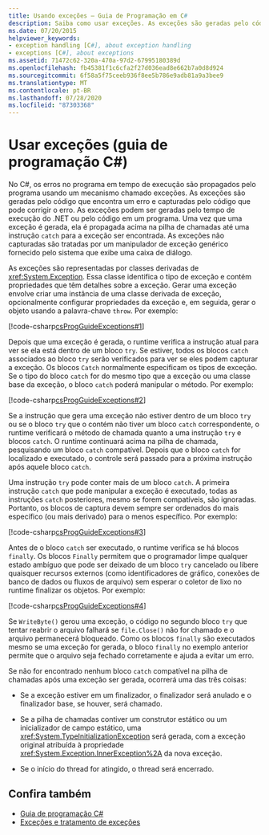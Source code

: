 ```yaml
---
title: Usando exceções – Guia de Programação em C#
description: Saiba como usar exceções. As exceções são geradas pelo código que encontra um erro e detectadas pelo código que corrige o erro.
ms.date: 07/20/2015
helpviewer_keywords:
- exception handling [C#], about exception handling
- exceptions [C#], about exceptions
ms.assetid: 71472c62-320a-470a-97d2-67995180389d
ms.openlocfilehash: fb45381f1c6cfa2f27d036ead8e662b7a0d8d924
ms.sourcegitcommit: 6f58a5f75ceeb936f8ee5b786e9adb81a9a3bee9
ms.translationtype: MT
ms.contentlocale: pt-BR
ms.lasthandoff: 07/28/2020
ms.locfileid: "87303368"
---
```

# <a name="use-exceptions-c-programming-guide"></a>Usar exceções (guia de programação C#)

No C#, os erros no programa em tempo de execução são propagados pelo programa usando um mecanismo chamado exceções. As exceções são geradas pelo código que encontra um erro e capturadas pelo código que pode corrigir o erro. As exceções podem ser geradas pelo tempo de execução do .NET ou pelo código em um programa. Uma vez que uma exceção é gerada, ela é propagada acima na pilha de chamadas até uma instrução `catch` para a exceção ser encontrada. As exceções não capturadas são tratadas por um manipulador de exceção genérico fornecido pelo sistema que exibe uma caixa de diálogo.  
  
 As exceções são representadas por classes derivadas de <xref:System.Exception>. Essa classe identifica o tipo de exceção e contém propriedades que têm detalhes sobre a exceção. Gerar uma exceção envolve criar uma instância de uma classe derivada de exceção, opcionalmente configurar propriedades da exceção e, em seguida, gerar o objeto usando a palavra-chave `throw`. Por exemplo:  
  
 [!code-csharp[csProgGuideExceptions#1](~/samples/snippets/csharp/VS_Snippets_VBCSharp/csProgGuideExceptions/CS/Exceptions.cs#1)]  
  
 Depois que uma exceção é gerada, o runtime verifica a instrução atual para ver se ela está dentro de um bloco `try`. Se estiver, todos os blocos `catch` associados ao bloco `try` serão verificados para ver se eles podem capturar a exceção. Os blocos `Catch` normalmente especificam os tipos de exceção. Se o tipo do bloco `catch` for do mesmo tipo que a exceção ou uma classe base da exceção, o bloco `catch` poderá manipular o método. Por exemplo:  
  
 [!code-csharp[csProgGuideExceptions#2](~/samples/snippets/csharp/VS_Snippets_VBCSharp/csProgGuideExceptions/CS/Exceptions.cs#2)]  
  
 Se a instrução que gera uma exceção não estiver dentro de um bloco `try` ou se o bloco `try` que o contém não tiver um bloco `catch` correspondente, o runtime verificará o método de chamada quanto a uma instrução `try` e blocos `catch`. O runtime continuará acima na pilha de chamada, pesquisando um bloco `catch` compatível. Depois que o bloco `catch` for localizado e executado, o controle será passado para a próxima instrução após aquele bloco `catch`.  
  
 Uma instrução `try` pode conter mais de um bloco `catch`. A primeira instrução `catch` que pode manipular a exceção é executado, todas as instruções `catch` posteriores, mesmo se forem compatíveis, são ignoradas. Portanto, os blocos de captura devem sempre ser ordenados do mais específico (ou mais derivado) para o menos específico. Por exemplo:  
  
 [!code-csharp[csProgGuideExceptions#3](~/samples/snippets/csharp/VS_Snippets_VBCSharp/csProgGuideExceptions/CS/Exceptions.cs#3)]  
  
 Antes de o bloco `catch` ser executado, o runtime verifica se há blocos `finally`. Os blocos `Finally` permitem que o programador limpe qualquer estado ambíguo que pode ser deixado de um bloco `try` cancelado ou libere quaisquer recursos externos (como identificadores de gráfico, conexões de banco de dados ou fluxos de arquivo) sem esperar o coletor de lixo no runtime finalizar os objetos. Por exemplo:  
  
 [!code-csharp[csProgGuideExceptions#4](~/samples/snippets/csharp/VS_Snippets_VBCSharp/csProgGuideExceptions/CS/Exceptions.cs#4)]  
  
 Se `WriteByte()` gerou uma exceção, o código no segundo bloco `try` que tentar reabrir o arquivo falhará se `file.Close()` não for chamado e o arquivo permanecerá bloqueado. Como os blocos `finally` são executados mesmo se uma exceção for gerada, o bloco `finally` no exemplo anterior permite que o arquivo seja fechado corretamente e ajuda a evitar um erro.  
  
 Se não for encontrado nenhum bloco `catch` compatível na pilha de chamadas após uma exceção ser gerada, ocorrerá uma das três coisas:  
  
- Se a exceção estiver em um finalizador, o finalizador será anulado e o finalizador base, se houver, será chamado.  
  
- Se a pilha de chamadas contiver um construtor estático ou um inicializador de campo estático, uma <xref:System.TypeInitializationException> será gerada, com a exceção original atribuída à propriedade <xref:System.Exception.InnerException%2A> da nova exceção.  
  
- Se o início do thread for atingido, o thread será encerrado.  
  
## <a name="see-also"></a>Confira também

- [Guia de programação C#](../index.md)
- [Exceções e tratamento de exceções](./index.md)
